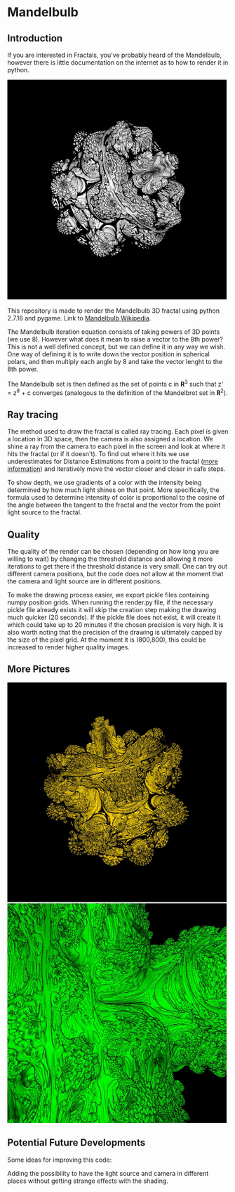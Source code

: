 # Mandelbulb

## Introduction

If you are interested in Fractals, you've probably heard of the Mandelbulb, however there is little documentation on 
the internet as to how to render it in python.

<img src="/photo_exports/capture_9.jpeg" width="500" height="500" />

This repository is made to render the Mandelbulb 3D fractal using python 2.7.16 and pygame.
Link to [Mandelbulb Wikipedia](https://en.wikipedia.org/wiki/Mandelbulb).

The Mandelbulb iteration equation consists of taking powers of 3D points (we use 8). However what does it mean to raise
a vector to the 8th power? This is not a well defined concept, but we can define it in any way we wish. One way of defining it
is to write down the vector position in spherical polars, and then multiply each angle by 8 and take the vector lenght to the
8th power.

The Mandelbulb set is then defined as the set of points c in <b>R</b><sup>3</sup> such that z' = z<sup>8</sup> + c
converges (analogous to the definition of the Mandelbrot set in <b>R</b><sup>2</sup>).

## Ray tracing

The method used to draw the fractal is called ray tracing. Each pixel is given a location in 3D space, then the camera is also assigned a location. We shine a ray from the camera to each pixel in the screen and look at where it hits the fractal (or if it doesn't). To find out where it hits we use underestimates for Distance Estimations from a point to the fractal ([more information](http://blog.hvidtfeldts.net/index.php/2011/09/distance-estimated-3d-fractals-v-the-mandelbulb-different-de-approximations/)) and iteratively move the vector closer and closer in safe steps.

To show depth, we use gradients of a color with the intensity being determined by how much light shines on that point. More specifically, the formula used to determine intensity of color is proportional to the cosine of the angle between the tangent to the fractal and the vector from the point light source to the fractal.

## Quality

The quality of the render can be chosen (depending on how long you are willing to wait) by changing the threshold distance and allowing it more iterations to get there if the threshold distance is very small. One can try out different camera positions, but the code does not allow at the moment that the camera and light source are in different positions.

To make the drawing process easier, we export pickle files containing numpy position grids. When running the render.py file, if the necessary pickle file already exists it will skip the creation step making the drawing much quicker (20 seconds). If the pickle file does not exist, it will create it which could take up to 20 minutes if the chosen precision is very high. It is also worth noting that the precision of the drawing is ultimately capped by the size of the pixel grid. At the moment it is (800,800), this could be increased to render higher quality images.


## More Pictures


<img src="/photo_exports/capture_11.jpeg" width="500" height="500" />
<img src="/photo_exports/capture_13.jpeg" width="500" height="500" />


## Potential Future Developments

Some ideas for improving this code:

Adding the possibility to have the light source and camera in different places without getting strange effects with the shading.


